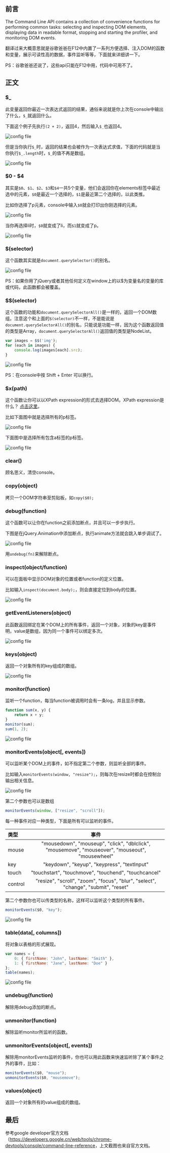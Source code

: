 <!-- ---
layout: post
title: chrome devtools中内置的方便调试DOM的函数和变量
image: console-panel.png
excerpt: chrome的devtools内置了很多方便调试DOM的函数和变量，比如$、$$、$x、debug等，这应该算是一篇伪翻译，因为是从谷歌开发者网站搬过来的（摊手）。
category: 开发
tags: 前端 chrome
date: 2017-07-15 16:57:12 +0800
--- -->

## 前言

The Command Line API contains a collection of convenience functions for performing common tasks: selecting and inspecting DOM elements, displaying data in readable format, stopping and starting the profiler, and monitoring DOM events.

翻译过来大概意思就是谷歌爸爸在F12中内置了一系列方便选择、注入DOM的函数和变量，展示可读性高的数据，事件监听等等，下面就来详细讲一下。

PS：谷歌爸爸还说了，这些api只能在F12中用，代码中可用不了。

## 正文

### $_

此变量返回你最近一次表达式返回的结果，通俗来说就是你上次在console中输出了什么，```$_```就返回什么。

下面这个例子先执行```(2 + 2)```，返回4，然后输入```$_```也返回4。

![config file](/images/posts/chrome-devtools-command-line-reference/recently-evaluated-expression-1.png)

但是当你执行```$_```时，返回的结果也会被作为一次表达式求值，下面的代码就是当你执行```$_.length```时，```$_```的值不再是数组。

![config file](/images/posts/chrome-devtools-command-line-reference/recently-evaluated-expression-2.png)

### $0 - $4

其实是```$0```、```$1```、```$2```、```$3```和```$4```一共5个变量，他们会返回你在elements标签中最近选中的元素，```$0```是最近一个选择的，```$1```是最近第二个选择的，以此类推。

比如你选择了p元素，console中输入```$0```就会打印出你刚选择的元素。

![config file](/images/posts/chrome-devtools-command-line-reference/element-0.png)

当你再选择li时，```$0```就变成了li，而```$1```就变成了p。

![config file](/images/posts/chrome-devtools-command-line-reference/element-1.png)

### $(selector)

这个函数其实就是```document.querySelector()```的别名。

![config file](/images/posts/chrome-devtools-command-line-reference/selector-img.png)

PS：如果你用了jQuery或者其他任何定义在window上的以$为变量名的变量的库或代码，此函数都会被覆盖。

### $$(selector)

这个函数的功能和`document.querySelectorAll()`是一样的，返回一个DOM数组。注意这个和上面的`$(selector)`不一样，不是能说是```document.querySelectorAll()```的别名，只能说是功能一样，因为这个函数返回值的类型是Array，`document.querySelectorAll()`返回值的类型是NodeList。

``` javascript
var images = $$('img');
for (each in images) {
    console.log(images[each].src);
}
```

![config file](/images/posts/chrome-devtools-command-line-reference/all-selector.png)

PS：在console中按 Shift + Enter 可以换行。

### $x(path)

这个函数让你可以以XPath expression的形式去选择DOM。XPath expression是什么？ <a href="http://saxon.sourceforge.net/saxon6.5.3/expressions.html" target="_blank">点击这里</a>。

比如下面图中就是选择所有的p标签。

![config file](/images/posts/chrome-devtools-command-line-reference/xpath-p-example.png)

下面图中是选择所有包含a标签的p标签。

![config file](/images/posts/chrome-devtools-command-line-reference/xpath-p-a-example.png)

### clear()

顾名思义，清空console。

### copy(object)

拷贝一个DOM字符串至剪贴板，如`copy($0);`

### debug(function)

这个函数可以让你在function之前添加断点，并且可以一步步执行。

下图是在jQuery.Animation中添加断点，执行animate方法就会跳入单步调试了。

![config file](/images/posts/chrome-devtools-command-line-reference/debug.png)

用```undebug(fn)```来解除断点。

### inspect(object/function)

可以在面板中显示DOM对象的位置或者function的定义位置。

比如输入```inspect(document.body);```，则会直接定位到body的位置。

![config file](/images/posts/chrome-devtools-command-line-reference/inspect.png)

### getEventListeners(object)

此函数返回绑定在某个DOM上的所有事件，返回一个对象，对象的key是事件明，value是数组，因为同一个事件可以绑定多次。

![config file](/images/posts/chrome-devtools-command-line-reference/get-event-listeners.png)

### keys(object)

返回一个对象所有的key组成的数组。

![config file](/images/posts/chrome-devtools-command-line-reference/keys-values.png)

### monitor(function)

监听一个function，每当function被调用时会有一条log，并且显示参数。

``` javascript
function sum(x, y) {
    return x + y;
}
monitor(sum);
sum(1, 2);
```

![config file](/images/posts/chrome-devtools-command-line-reference/monitor.png)

### monitorEvents(object[, events])

可以监听某个DOM上的事件，如不指定第二个参数，则监听全部的事件。

比如输入```monitorEvents(window, "resize");```，则每次在resize时都会在控制台输出相关信息。

![config file](/images/posts/chrome-devtools-command-line-reference/monitor-events.png)

第二个参数也可以是数组

``` javascript
monitorEvents(window, ["resize", "scroll"]);
```

每一种事件对应一种类型，下面是所有可以监听的事件。

| 类型 | 事件 |
|:-----------|:------------:|
| mouse | "mousedown", "mouseup", "click", "dblclick", "mousemove", "mouseover", "mouseout", "mousewheel" |
| key | "keydown", "keyup", "keypress", "textInput" |
| touch | "touchstart", "touchmove", "touchend", "touchcancel" |
| control | "resize", "scroll", "zoom", "focus", "blur", "select", "change", "submit", "reset" |

第二个参数你也可以传类型的名称，这样可以监听这个类型的所有事件。

``` javascript
monitorEvents($0, "key");
```

![config file](/images/posts/chrome-devtools-command-line-reference/monitor-key.png)

### table(data[, columns])

将对象以表格的形式展现。

``` javascript
var names = {
    0: { firstName: "John", lastName: "Smith" },
    1: { firstName: "Jane", lastName: "Doe" }
};
table(names);
```

![config file](/images/posts/chrome-devtools-command-line-reference/table.png)

### undebug(function)

解除用debug添加的断点。

### unmonitor(function)

解除监听monitor所监听的函数。

### unmonitorEvents(object[, events])

解除用monitorEvents监听的事件，你也可以用此函数来快速监听除了某个事件之外的事件，比如：

``` javascript
monitorEvents($0, "mouse");
unmonitorEvents($0, "mousemove");
```

### values(object)

返回一个对象所有的value组成的数组。

## 最后

参考google developer官方文档（<a href="https://developers.google.cn/web/tools/chrome-devtools/console/command-line-reference" target="_blank">https://developers.google.cn/web/tools/chrome-devtools/console/command-line-reference</a>，上文截图也来自官方文档。
